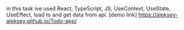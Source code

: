 in this task ive used React, TypeScript, JS, UseContext, UseState, UseEffect, load to and get data from api.
[demo link] https://aleksey-aleksey.github.io/Todo-app/

